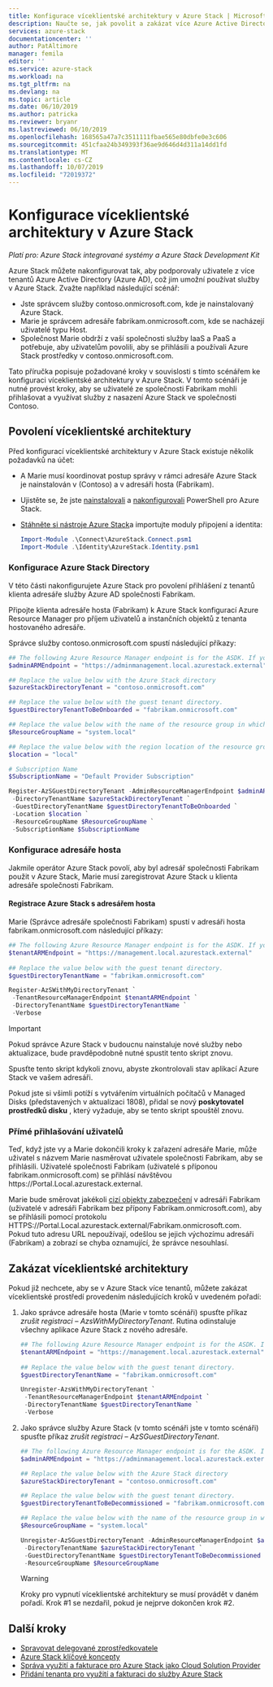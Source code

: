```yaml
---
title: Konfigurace víceklientské architektury v Azure Stack | Microsoft Docs
description: Naučte se, jak povolit a zakázat více Azure Active Directory tenantů v Azure Stack.
services: azure-stack
documentationcenter: ''
author: PatAltimore
manager: femila
editor: ''
ms.service: azure-stack
ms.workload: na
ms.tgt_pltfrm: na
ms.devlang: na
ms.topic: article
ms.date: 06/10/2019
ms.author: patricka
ms.reviewer: bryanr
ms.lastreviewed: 06/10/2019
ms.openlocfilehash: 168565a47a7c3511111fbae565e80dbfe0e3c606
ms.sourcegitcommit: 451cfaa24b349393f36ae9d646d4d311a14dd1fd
ms.translationtype: MT
ms.contentlocale: cs-CZ
ms.lasthandoff: 10/07/2019
ms.locfileid: "72019372"
---
```

# <a name="configure-multi-tenancy-in-azure-stack"></a>Konfigurace víceklientské architektury v Azure Stack

*Platí pro: Azure Stack integrované systémy a Azure Stack Development Kit*

Azure Stack můžete nakonfigurovat tak, aby podporovaly uživatele z více tenantů Azure Active Directory (Azure AD), což jim umožní používat služby v Azure Stack. Zvažte například následující scénář:

- Jste správcem služby contoso.onmicrosoft.com, kde je nainstalovaný Azure Stack.
- Marie je správcem adresáře fabrikam.onmicrosoft.com, kde se nacházejí uživatelé typu Host.
- Společnost Marie obdrží z vaší společnosti služby IaaS a PaaS a potřebuje, aby uživatelům povolili, aby se přihlásili a používali Azure Stack prostředky v contoso.onmicrosoft.com.

Tato příručka popisuje požadované kroky v souvislosti s tímto scénářem ke konfiguraci víceklientské architektury v Azure Stack. V tomto scénáři je nutné provést kroky, aby se uživatelé ze společnosti Fabrikam mohli přihlašovat a využívat služby z nasazení Azure Stack ve společnosti Contoso.

## <a name="enable-multi-tenancy"></a>Povolení víceklientské architektury

Před konfigurací víceklientské architektury v Azure Stack existuje několik požadavků na účet:
  
 - A Marie musí koordinovat postup správy v rámci adresáře Azure Stack je nainstalován v (Contoso) a v adresáři hosta (Fabrikam).
 - Ujistěte se, že jste [nainstalovali](azure-stack-powershell-install.md) a [nakonfigurovali](azure-stack-powershell-configure-admin.md) PowerShell pro Azure Stack.
 - [Stáhněte si nástroje Azure Stack](azure-stack-powershell-download.md)a importujte moduly připojení a identita:

    ```powershell
    Import-Module .\Connect\AzureStack.Connect.psm1
    Import-Module .\Identity\AzureStack.Identity.psm1
    ```

### <a name="configure-azure-stack-directory"></a>Konfigurace Azure Stack Directory

V této části nakonfigurujete Azure Stack pro povolení přihlášení z tenantů klienta adresáře služby Azure AD společnosti Fabrikam.

Připojte klienta adresáře hosta (Fabrikam) k Azure Stack konfigurací Azure Resource Manager pro příjem uživatelů a instančních objektů z tenanta hostovaného adresáře.

Správce služby contoso.onmicrosoft.com spustí následující příkazy:

```powershell  
## The following Azure Resource Manager endpoint is for the ASDK. If you're in a multinode environment, contact your operator or service provider to get the endpoint.
$adminARMEndpoint = "https://adminmanagement.local.azurestack.external"

## Replace the value below with the Azure Stack directory
$azureStackDirectoryTenant = "contoso.onmicrosoft.com"

## Replace the value below with the guest tenant directory. 
$guestDirectoryTenantToBeOnboarded = "fabrikam.onmicrosoft.com"

## Replace the value below with the name of the resource group in which the directory tenant registration resource should be created (resource group must already exist).
$ResourceGroupName = "system.local"

## Replace the value below with the region location of the resource group.
$location = "local"

# Subscription Name
$SubscriptionName = "Default Provider Subscription"

Register-AzSGuestDirectoryTenant -AdminResourceManagerEndpoint $adminARMEndpoint `
 -DirectoryTenantName $azureStackDirectoryTenant `
 -GuestDirectoryTenantName $guestDirectoryTenantToBeOnboarded `
 -Location $location `
 -ResourceGroupName $ResourceGroupName `
 -SubscriptionName $SubscriptionName
```

### <a name="configure-guest-directory"></a>Konfigurace adresáře hosta

Jakmile operátor Azure Stack povolí, aby byl adresář společnosti Fabrikam použit v Azure Stack, Marie musí zaregistrovat Azure Stack u klienta adresáře společnosti Fabrikam.

#### <a name="registering-azure-stack-with-the-guest-directory"></a>Registrace Azure Stack s adresářem hosta

Marie (Správce adresáře společnosti Fabrikam) spustí v adresáři hosta fabrikam.onmicrosoft.com následující příkazy:

```powershell
## The following Azure Resource Manager endpoint is for the ASDK. If you're in a multinode environment, contact your operator or service provider to get the endpoint.
$tenantARMEndpoint = "https://management.local.azurestack.external"
    
## Replace the value below with the guest tenant directory.
$guestDirectoryTenantName = "fabrikam.onmicrosoft.com"

Register-AzSWithMyDirectoryTenant `
 -TenantResourceManagerEndpoint $tenantARMEndpoint `
 -DirectoryTenantName $guestDirectoryTenantName `
 -Verbose
```

> [!IMPORTANT]
> Pokud správce Azure Stack v budoucnu nainstaluje nové služby nebo aktualizace, bude pravděpodobně nutné spustit tento skript znovu.
>
> Spusťte tento skript kdykoli znovu, abyste zkontrolovali stav aplikací Azure Stack ve vašem adresáři.
>
> Pokud jste si všimli potíží s vytvářením virtuálních počítačů v Managed Disks (představených v aktualizaci 1808), přidal se nový **poskytovatel prostředků disku** , který vyžaduje, aby se tento skript spouštěl znovu.

### <a name="direct-users-to-sign-in"></a>Přímé přihlašování uživatelů

Teď, když jste vy a Marie dokončili kroky k zařazení adresáře Marie, může uživatel s názvem Marie nasměrovat uživatele společnosti Fabrikam, aby se přihlásili. Uživatelé společnosti Fabrikam (uživatelé s příponou fabrikam.onmicrosoft.com) se přihlásí návštěvou https\://Portal.Local.azurestack.external.

Marie bude směrovat jakékoli [cizí objekty zabezpečení](/azure/role-based-access-control/rbac-and-directory-admin-roles) v adresáři Fabrikam (uživatelé v adresáři Fabrikam bez přípony Fabrikam.onmicrosoft.com), aby se přihlásili pomocí protokolu HTTPS\://Portal.Local.azurestack.external/Fabrikam.onmicrosoft.com. Pokud tuto adresu URL nepoužívají, odešlou se jejich výchozímu adresáři (Fabrikam) a zobrazí se chyba oznamující, že správce nesouhlasí.

## <a name="disable-multi-tenancy"></a>Zakázat víceklientské architektury

Pokud již nechcete, aby se v Azure Stack více tenantů, můžete zakázat víceklientské prostředí provedením následujících kroků v uvedeném pořadí:

1. Jako správce adresáře hosta (Marie v tomto scénáři) spusťte příkaz *zrušit registraci – AzsWithMyDirectoryTenant*. Rutina odinstaluje všechny aplikace Azure Stack z nového adresáře.

    ``` PowerShell
    ## The following Azure Resource Manager endpoint is for the ASDK. If you're in a multinode environment, contact your operator or service provider to get the endpoint.
    $tenantARMEndpoint = "https://management.local.azurestack.external"
        
    ## Replace the value below with the guest tenant directory.
    $guestDirectoryTenantName = "fabrikam.onmicrosoft.com"
    
    Unregister-AzsWithMyDirectoryTenant `
     -TenantResourceManagerEndpoint $tenantARMEndpoint `
     -DirectoryTenantName $guestDirectoryTenantName `
     -Verbose 
    ```

2. Jako správce služby Azure Stack (v tomto scénáři jste v tomto scénáři) spusťte příkaz *zrušit registraci – AzSGuestDirectoryTenant*.

    ``` PowerShell
    ## The following Azure Resource Manager endpoint is for the ASDK. If you're in a multinode environment, contact your operator or service provider to get the endpoint.
    $adminARMEndpoint = "https://adminmanagement.local.azurestack.external"
    
    ## Replace the value below with the Azure Stack directory
    $azureStackDirectoryTenant = "contoso.onmicrosoft.com"
    
    ## Replace the value below with the guest tenant directory. 
    $guestDirectoryTenantToBeDecommissioned = "fabrikam.onmicrosoft.com"
    
    ## Replace the value below with the name of the resource group in which the directory tenant registration resource should be created (resource group must already exist).
    $ResourceGroupName = "system.local"
    
    Unregister-AzSGuestDirectoryTenant -AdminResourceManagerEndpoint $adminARMEndpoint `
     -DirectoryTenantName $azureStackDirectoryTenant `
     -GuestDirectoryTenantName $guestDirectoryTenantToBeDecommissioned `
     -ResourceGroupName $ResourceGroupName
    ```

    > [!WARNING]
    > Kroky pro vypnutí víceklientské architektury se musí provádět v daném pořadí. Krok #1 se nezdařil, pokud je nejprve dokončen krok #2.

## <a name="next-steps"></a>Další kroky

- [Spravovat delegované zprostředkovatele](azure-stack-delegated-provider.md)
- [Azure Stack klíčové koncepty](azure-stack-overview.md)
- [Správa využití a fakturace pro Azure Stack jako Cloud Solution Provider](azure-stack-add-manage-billing-as-a-csp.md)
- [Přidání tenanta pro využití a fakturaci do služby Azure Stack](azure-stack-csp-howto-register-tenants.md)
